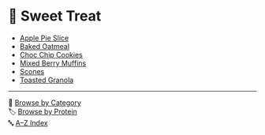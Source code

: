 # 🍪 Sweet Treat

- [Apple Pie Slice](../recipes/apple_pie_slice.md)
- [Baked Oatmeal](../recipes/baked_oatmeal.md)
- [Choc Chip Cookies](../recipes/choc_chip_cookies.md)
- [Mixed Berry Muffins](../recipes/mixed_berry_muffins.md)
- [Scones](../recipes/scones.md)
- [Toasted Granola](../recipes/toasted_granola.md)

---

📁 [Browse by Category](../indexes/categories.md)  
🏷️ [Browse by Protein](../indexes/proteins.md)  
🔤 [A–Z Index](../indexes/alphabet.md)
